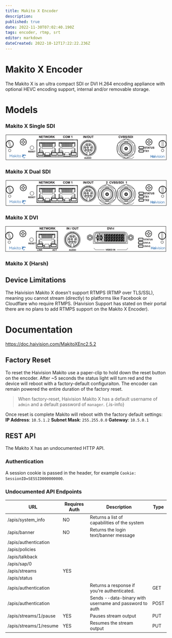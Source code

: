 ```yaml
---
title: Makito X Encoder
description: 
published: true
date: 2022-11-30T07:02:40.190Z
tags: encoder, rtmp, srt
editor: markdown
dateCreated: 2022-10-12T17:22:22.236Z
---
```


# Makito X Encoder
The Makito X is an ultra compact SDI or DVI H.264 encoding appliance with optional HEVC encoding support, internal and/or removable storage.

# Models
### Makito X Single SDI
![haivision-makito-single-sdi.png](/haivision-makito-single-sdi.png)
### Makito X Dual SDI
![haivision-makito-dual-sdi.png](/haivision-makito-dual-sdi.png)
### Makito X DVI
![haivision-makito-dvi.png](/haivision-makito-dvi.png)
### Makito X (Harsh)

## Device Limitations
The Haivision Makito X doesn't support RTMPS (RTMP over TLS/SSL), meaning you cannot stream (directly) to platforms like Facebook or Cloudflare who require RTMPS. (Haivision Support has stated on their portal there are no plans to add RTMPS support on the Makito X Encoder).


# Documentation
https://doc.haivision.com/MakitoXEnc2.5.2

## Factory Reset
To reset the Haivision Makito use a paper-clip to hold down the reset button on the encoder. After ~5 seconds the status light will turn red and the device will reboot with a factory-default configuraiton. The encoder can remain powered the entire duration of the factory reset.

> When factory-reset, Haivision Makito X has a default username of `admin` and a default password of `manager`.
{.is-info}

Once reset is complete Makito will reboot with the factory default settings:
**IP Address**: `10.5.1.2`
**Subnet Mask**: `255.255.0.0`
**Gateway**: `10.5.0.1`

## REST API
The Makito X has an undocumented HTTP API.

### Authentication
A session cookie is passed in the header, for example `Cookie: SessionID=SESSID000000000`.

### Undocumented API Endpoints

| URL | Requires Auth | Description | Type |
| --- | --- | --- | --- |
| /apis/system_info | NO | Returns a list of capabilities of the system |  |
| /apis/banner | NO | Returns the login text/banner message |  |
| /apis/authentication |  |  |  |
| /apis/policies |  |  |  |
| /apis/talkback |  |  |  |
| /apis/sap/0 |  |  |  |
| /apis/streams | YES |  |  |
| /apis/status |  |  |  |
| /apis/authentication |  | Returns a response if you’re authenticated.  | GET |
| /apis/authentication |  | Sends --data-binary with username and password to auth | POST |
| /apis/streams/1/pause | YES | Pauses stream output | PUT |
| /apis/streams/1/resume | YES | Resumes the stream output | PUT |

